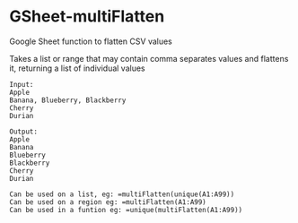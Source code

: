# GSheet-multiFlatten
Google Sheet function to flatten CSV values

Takes a list or range that may contain comma separates values
and flattens it, returning a list of individual values

```
Input:
Apple
Banana, Blueberry, Blackberry
Cherry
Durian

Output:
Apple
Banana
Blueberry
Blackberry
Cherry
Durian

Can be used on a list, eg: =multiFlatten(unique(A1:A99))  
Can be used on a region eg: =multiFlatten(A1:A99)  
Can be used in a funtion eg: =unique(multiFlatten(A1:A99))  
```
